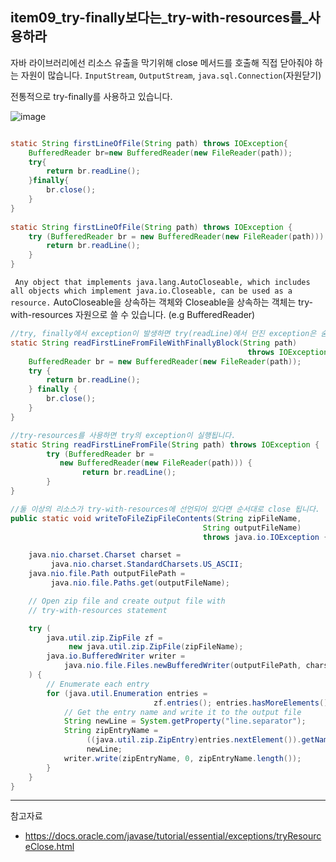 ## item09_try-finally보다는_try-with-resources를_사용하라

자바 라이브러리에선 리소스 유출을 막기위해 close 메서드를 호출해 직접 닫아줘야 하는 자원이 많습니다. `InputStream`, `OutputStream`, `java.sql.Connection`(자원닫기)

전통적으로 try-finally를 사용하고 있습니다. 

![image](https://user-images.githubusercontent.com/61368705/144549992-ebf522db-104d-46cd-830f-b8f51ffb873e.png)


```java

static String firstLineOfFile(String path) throws IOException{
    BufferedReader br=new BufferedReader(new FileReader(path));
    try{
        return br.readLine();
    }finally{
        br.close();
    }
}
        
static String firstLineOfFile(String path) throws IOException {
    try (BufferedReader br = new BufferedReader(new FileReader(path))) {
        return br.readLine();
    }
}
```

` Any object that implements java.lang.AutoCloseable, which includes all objects which implement java.io.Closeable, can be used as a resource.`
AutoCloseable을 상속하는 객체와 Closeable을 상속하는 객체는 try-with-resources 자원으로 쓸 수 있습니다. (e.g BufferedReader)

```java
//try, finally에서 exception이 발생하면 try(readLine)에서 던진 exception은 숨겨집니다(suppressed).
static String readFirstLineFromFileWithFinallyBlock(String path)
                                                     throws IOException {
    BufferedReader br = new BufferedReader(new FileReader(path));
    try {
        return br.readLine();
    } finally {
        br.close();
    }
}

//try-resources를 사용하면 try의 exception이 실행됩니다. 
static String readFirstLineFromFile(String path) throws IOException {
        try (BufferedReader br =
           new BufferedReader(new FileReader(path))) {
                return br.readLine();
        }
}

```


```java
//둘 이상의 리소스가 try-with-resources에 선언되어 있다면 순서대로 close 됩니다.
public static void writeToFileZipFileContents(String zipFileName,
                                           String outputFileName)
                                           throws java.io.IOException {

    java.nio.charset.Charset charset =
         java.nio.charset.StandardCharsets.US_ASCII;
    java.nio.file.Path outputFilePath =
         java.nio.file.Paths.get(outputFileName);

    // Open zip file and create output file with 
    // try-with-resources statement

    try (
        java.util.zip.ZipFile zf =
             new java.util.zip.ZipFile(zipFileName);
        java.io.BufferedWriter writer = 
            java.nio.file.Files.newBufferedWriter(outputFilePath, charset)
    ) {
        // Enumerate each entry
        for (java.util.Enumeration entries =
                                zf.entries(); entries.hasMoreElements();) {
            // Get the entry name and write it to the output file
            String newLine = System.getProperty("line.separator");
            String zipEntryName =
                 ((java.util.zip.ZipEntry)entries.nextElement()).getName() +
                 newLine;
            writer.write(zipEntryName, 0, zipEntryName.length());
        }
    }
}
```


---
참고자료
- https://docs.oracle.com/javase/tutorial/essential/exceptions/tryResourceClose.html



